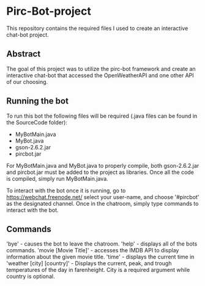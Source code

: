 # Pirc-Bot-project

This repository contains the required files I used to create an interactive chat-bot project. 

## Abstract

The goal of this project was to utilize the pirc-bot framework and create an interactive chat-bot that accessed the OpenWeatherAPI and one other API of our choosing.

## Running the bot

To run this bot the following files will be required (.java files can be found in the SourceCode folder):
- MyBotMain.java
- MyBot.java
- gson-2.6.2.jar
- pircbot.jar

For MyBotMain.java and MyBot.java to properly compile, both gson-2.6.2.jar and pircbot.jar must be added to the project as libraries. Once all the code is compiled, simply run MyBotMain.java.

To interact with the bot once it is running, go to https://webchat.freenode.net/ select your user-name, and choose '#pircbot' as the designated channel. Once in the chatroom, simply type commands to interact with the bot.

## Commands

'bye' - causes the bot to leave the chatroom.
'help' - displays all of the bots commands.
'movie [Movie Title]' - accesses the IMDB API to display information about the given movie title.
'time' - displays the current time in 
'weather [city] [country]' - Displays the current, peak, and trough temperatures of the day in farenheight. City is a required argument while country is optional.
